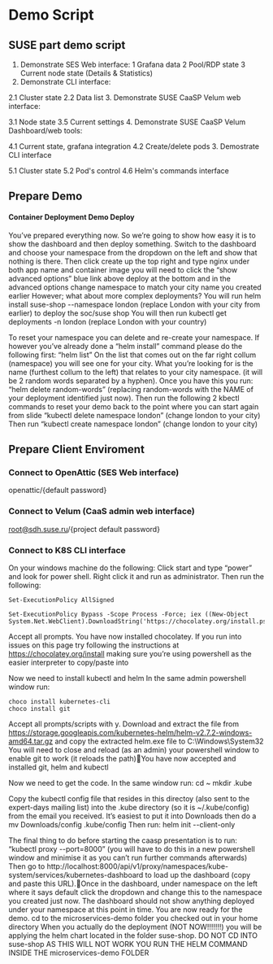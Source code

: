 # Demo Script
## SUSE part demo script
1. Demonstrate SES Web interface:
   1 Grafana data
   2 Pool/RDP state
   3 Current node state (Details & Statistics)
2. Demonstrate CLI interface:

 2.1 Cluster state
 2.2 Data list
3. Demonstrate SUSE CaaSP Velum web interface:

 3.1 Node state
 3.5 Current settings
4. Demonstrate SUSE CaaSP Velum Dashboard/web tools:

 4.1 Current state, grafana integration
 4.2 Create/delete pods
3. Demostrate CLI interface

 5.1 Cluster state
 5.2 Pod's control
 4.6 Helm's commands interface

## Prepare Demo

#### Container Deployment Demo Deploy

You’ve prepared everything now. So we’re going to show how easy it is to show the dashboard and then deploy something.
Switch to the dashboard and choose your namespace from the dropdown on the left and show that nothing is there.
Then click create up the top right and type nginx under both app name and container image you will need to click the “show advanced options” blue link above deploy at the bottom and in the advanced options change namespace to match your city name you created earlier
However; what about more complex deployments?
You will run helm install suse-shop --namespace london (replace London with your city from earlier) to deploy the soc/suse shop
You will then run kubectl get deployments -n london (replace London with your country)

To reset your namespace you can delete and re-create your namespace.
If however you’ve already done a “helm install” command please do the following first:
“helm list”
On the list that comes out on the far right collum (namespace) you will see one for your city. What you’re looking for is the name (furthest collum to the left) that relates to your city namespace. (it will be 2 random words separated by a hyphen). Once you have this you run:
“helm delete random-words” (replacing random-words with the NAME of your deployment identified just now). Then run the following 2 kbectl commands to reset your demo back to the point where you can start again from slide 
“kubectl delete namespace london” (change london to your city)
Then run
“kubectl create namespace london” (change london to your city)

## Prepare Client Enviroment

### Connect to OpenAttic (SES Web interface)
openattic/{default password}

### Connect to Velum (CaaS admin web interface)
root@sdh.suse.ru/{project default password}

### Connect to K8S CLI interface
On your windows machine do the following:
Click start and type “power” and look for power shell. Right click it and run as administrator.
Then run the following:
```pshell
Set-ExecutionPolicy AllSigned 

Set-ExecutionPolicy Bypass -Scope Process -Force; iex ((New-Object System.Net.WebClient).DownloadString('https://chocolatey.org/install.ps1'))
```
Accept all prompts. You have now installed chocolatey. If you run into issues on this page try following the instructions at https://chocolatey.org/install making sure you’re using powershell as the easier interpreter to copy/paste into

Now we need to install kubectl and helm
In the same admin powershell window run:
```pshell
choco install kubernetes-cli
choco install git
```
Accept all prompts/scripts with y.
Download and extract the file from https://storage.googleapis.com/kubernetes-helm/helm-v2.7.2-windows-amd64.tar.gz and copy the extracted helm.exe file to C:\Windows\System32
You will need to close and reload (as an admin) your powershell window to enable git to work (it reloads the path)You have now accepted and installed git, helm and kubectl

Now we need to get the code. In the same window run:
cd ~
mkdir .kube

Copy the kubectl config file that resides in this directoy (also sent to the expert-days mailing list) into the .kube directory (so it is ~/.kube/config) from the email you received. It’s easiest to put it into Downloads then do a mv Downloads/config .kube/config Then run:
helm init --client-only

The final thing to do before starting the caasp presentation is to run:
“kubectl proxy --port=8000”
(you will have to do this in a new powershell window and minimise it as you can’t run further commands afterwards)
Then go to http://localhost:8000/api/v1/proxy/namespaces/kube-system/services/kubernetes-dashboard to load up the dashboard (copy and paste this URL).Once in the dashboard, under namespace on the left where it says default click the dropdown and change this to the namespace you created just now. The dashboard should not show anything deployed under your namespace at this point in time.
You are now ready for the demo.
cd to the microservices-demo folder you checked out in your home directory
When you actually do the deployment (NOT NOW!!!!!!!) you will be applying the helm chart located in the folder suse-shop. DO NOT CD INTO suse-shop AS THIS WILL NOT WORK YOU RUN THE HELM COMMAND INSIDE THE microservices-demo FOLDER



